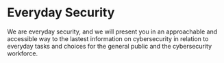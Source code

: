 # Everyday Security

We are everyday security, and we will present you in an approachable and accessible way to the lastest information on cybersecurity in relation to everyday tasks and choices for the general public and the cybersecurity workforce.
